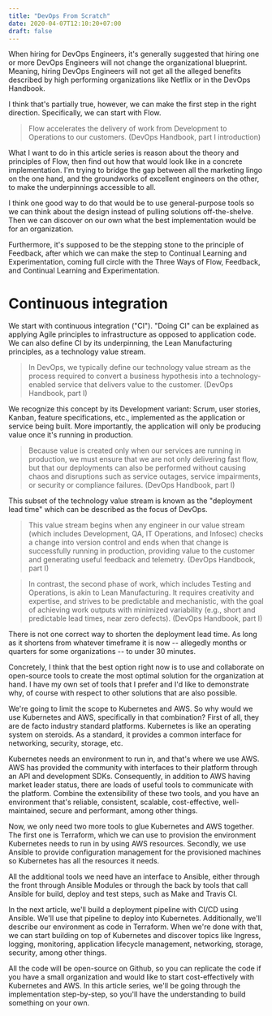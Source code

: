 ```yaml
---
title: "DevOps From Scratch"
date: 2020-04-07T12:10:20+07:00
draft: false
---
```

When hiring for DevOps Engineers, it's generally suggested that hiring one or more DevOps Engineers will not change the organizational blueprint. Meaning, hiring DevOps Engineers will not get all the alleged benefits described by high performing organizations like Netflix or in the DevOps Handbook.

I think that's partially true, however, we can make the first step in the right direction. Specifically, we can start with Flow. 

> Flow accelerates the delivery of work from Development to Operations to our customers. (DevOps Handbook, part I introduction)

What I want to do in this article series is reason about the theory and principles of Flow, then find out how that would look like in a concrete implementation. I'm trying to bridge the gap between all the marketing lingo on the one hand, and the groundworks of excellent engineers on the other, to make the underpinnings accessible to all. 

I think one good way to do that would be to use general-purpose tools so we can think about the design instead of pulling solutions off-the-shelve. Then we can discover on our own what the best implementation would be for an organization.

Furthermore, it's supposed to be the stepping stone to the principle of Feedback, after which we can make the step to Continual Learning and Experimentation, coming full circle with the Three Ways of Flow, Feedback, and Continual Learning and Experimentation.

# Continuous integration

We start with continuous integration ("CI"). "Doing CI" can be explained as applying Agile principles to infrastructure as opposed to application code. We can also define CI by its underpinning, the Lean Manufacturing principles, as a technology value stream. 

> In DevOps, we typically define our technology value stream as the process required to convert a business hypothesis into a technology-enabled service that delivers value to the customer. (DevOps Handbook, part I)

We recognize this concept by its Development variant: Scrum, user stories, Kanban, feature specifications, etc., implemented as the application or service being built. More importantly, the application will only be producing value once it's running in production.

> Because value is created only when our services are running in production, we must ensure that we are not only delivering fast flow, but that our deployments can also be performed without causing chaos and disruptions such as service outages, service impairments, or security or compliance failures. (DevOps Handbook, part I)

This subset of the technology value stream is known as the "deployment lead time" which can be described as the focus of DevOps.

> This value stream begins when any engineer in our value stream (which includes Development, QA, IT Operations, and Infosec) checks a change into version control and ends when that change is successfully running in production, providing value to the customer and generating useful feedback and telemetry. (DevOps Handbook, part I)

> In contrast, the second phase of work, which includes Testing and Operations, is akin to Lean Manufacturing. It requires creativity and expertise, and strives to be predictable and mechanistic, with the goal of achieving work outputs with minimized variability (e.g., short and predictable lead times, near zero defects). (DevOps Handbook, part I)

There is not one correct way to shorten the deployment lead time. As long as it shortens from whatever timeframe it is now -- allegedly months or quarters for some organizations -- to under 30 minutes.

Concretely, I think that the best option right now is to use and collaborate on open-source tools to create the most optimal solution for the organization at hand. I have my own set of tools that I prefer and I'd like to demonstrate why, of course with respect to other solutions that are also possible. 

We're going to limit the scope to Kubernetes and AWS. So why would we use Kubernetes and AWS, specifically in that combination? First of all, they are de facto industry standard platforms. Kubernetes is like an operating system on steroids. As a standard, it provides a common interface for networking, security, storage, etc. 

Kubernetes needs an environment to run in, and that's where we use AWS. AWS has provided the community with interfaces to their platform through an API and development SDKs. Consequently, in addition to AWS having market leader status, there are loads of useful tools to communicate with the platform. Combine the extensibility of these two tools, and you have an environment that's reliable, consistent, scalable, cost-effective, well-maintained, secure and performant, among other things.

Now, we only need two more tools to glue Kubernetes and AWS together. The first one is Terraform, which we can use to provision the environment Kubernetes needs to run in by using AWS resources. Secondly, we use Ansible to provide configuration management for the provisioned machines so Kubernetes has all the resources it needs. 

All the additional tools we need have an interface to Ansible, either through the front through Ansible Modules or through the back by tools that call Ansible for build, deploy and test steps, such as Make and Travis CI.

In the next article, we'll build a deployment pipeline with CI/CD using Ansible. We'll use that pipeline to deploy into Kubernetes. Additionally, we'll describe our environment as code in Terraform. When we're done with that, we can start building on top of Kubernetes and discover topics like Ingress, logging, monitoring, application lifecycle management, networking, storage, security, among other things. 

All the code will be open-source on Github, so you can replicate the code if you have a small organization and would like to start cost-effectively with Kubernetes and AWS. In this article series, we'll be going through the implementation step-by-step, so you'll have the understanding to build something on your own.